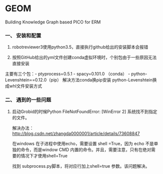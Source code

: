# GEOM
Building Knowledge Graph based PICO  for ERM



### 一、 安装和配置

1.  robotreviewer3使用python3.5，直接执行github给出的安装脚本会报错

2.  按照GitHub给出的yml文件创建conda虚拟环境时，个别包由于一些原因无法直接安装

主要有三个包：- ptyprocess=0.5.1 - spacy=0.101.0 （conda） - python-Levenshtein==0.12.0（pip） 解决方法conda换pip安装 python-Levenshtein换成whl文件安装方式


### 二、 遇到的一些问题

1. 启动Grobid的时候Python FileNotFoundError: [WinError 2] 系统找不到指定的文件。

   解决办法：http://blog.csdn.net/zhangda0000001/article/details/73608847

   在windows 在子进程中使用echo，需要设置 shell =True，因为 echo 不是单独的命令，而是window CMD 内置的命令。并且，需要注意，只有在绝对需要的情况下才使用shell=True

   找到 subprocess.py脚本，将对应行加上shell=true 参数。该问题解决。